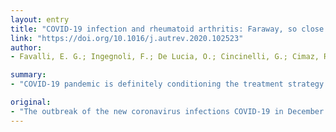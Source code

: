 ```yaml
---
layout: entry
title: "COVID-19 infection and rheumatoid arthritis: Faraway, so close!"
link: "https://doi.org/10.1016/j.autrev.2020.102523"
author:
- Favalli, E. G.; Ingegnoli, F.; De Lucia, O.; Cincinelli, G.; Cimaz, R.; Caporali, R.

summary:
- "COVID-19 pandemic is definitely conditioning the treatment strategy of a complex disorder as rheumatoid arthritis. The increasing knowledge about the pathophysiology of SARS-CoV-2 infection is leading to consider some anti-rheumatic drugs as potential treatment options. Some compounds are now under investigation for the treatment of this life-threatening disease."

original:
- "The outbreak of the new coronavirus infections COVID-19 in December 2019 in China has quickly become a global health emergency. Given the lack of specific anti-viral therapies, the current management of severe acute respiratory syndrome coronaviruses (SARS-CoV-2) is mainly supportive, even though several compounds are now under investigation for the treatment of this life-threatening disease. COVID-19 pandemic is certainly conditioning the treatment strategy of a complex disorder as rheumatoid arthritis (RA), whose infectious risk is increased compared to the general population because of an overall impairment of immune system typical of autoimmune diseases combined with the iatrogenic effect generated by corticosteroids and immunosuppressive drugs. However, the increasing knowledge about the pathophysiology of SARS-CoV-2 infection is leading to consider some anti-rheumatic drugs as potential treatment options for the management of COVID-19. In this review we will critically analyse the evidences on either positive or negative effect of drugs commonly used to treat RA in this particular scenario, in order to optimize the current approach to RA patients."
---
```


